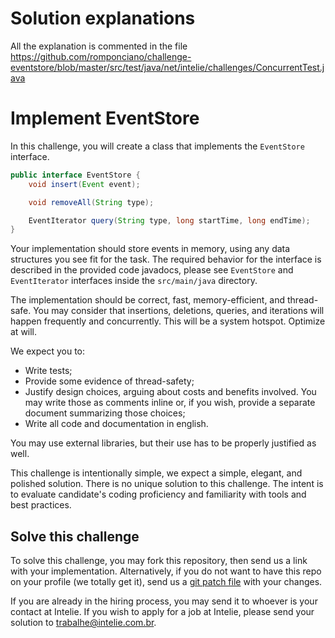 # Solution explanations
All the explanation is commented in the file https://github.com/romponciano/challenge-eventstore/blob/master/src/test/java/net/intelie/challenges/ConcurrentTest.java

# Implement EventStore

In this challenge, you will create a class that implements the `EventStore` 
interface.
 
```java
public interface EventStore {
    void insert(Event event);

    void removeAll(String type);

    EventIterator query(String type, long startTime, long endTime);
}
```

Your implementation should store events in memory, using any data structures 
you see fit for the task. The required behavior for the interface is described in the
provided code javadocs, please see `EventStore` and `EventIterator`
interfaces inside the `src/main/java` directory.
 
The implementation should be correct, fast, memory-efficient, and thread-safe. 
You may consider that insertions, deletions, queries, and iterations 
will happen frequently and concurrently. This will be a system hotspot. Optimize at will. 

We expect you to:
* Write tests;
* Provide some evidence of thread-safety;
* Justify design choices, arguing about costs 
  and benefits involved. You may write those as comments 
  inline or, if you wish, provide a separate document 
  summarizing those choices;
* Write all code and documentation in english.
  
You may use external libraries, but their use has to be 
properly justified as well.
 
This challenge is intentionally simple, we expect a simple,
elegant, and polished solution. There is no unique solution to this challenge. 
The intent is to evaluate candidate's coding proficiency and familiarity with 
tools and best practices.


## Solve this challenge

To solve this challenge, you may fork this repository, then 
send us a link with your implementation. Alternatively, if you do not want to have this repo on
your profile (we totally get it), send us a 
[git patch file](https://www.devroom.io/2009/10/26/how-to-create-and-apply-a-patch-with-git/) 
with your changes.

If you are already in the hiring process, you may send it to 
 whoever is your contact at Intelie. If you wish to apply for a job at 
 Intelie, please send your solution to [trabalhe@intelie.com.br](mailto:trabalhe@intelie.com.br).
